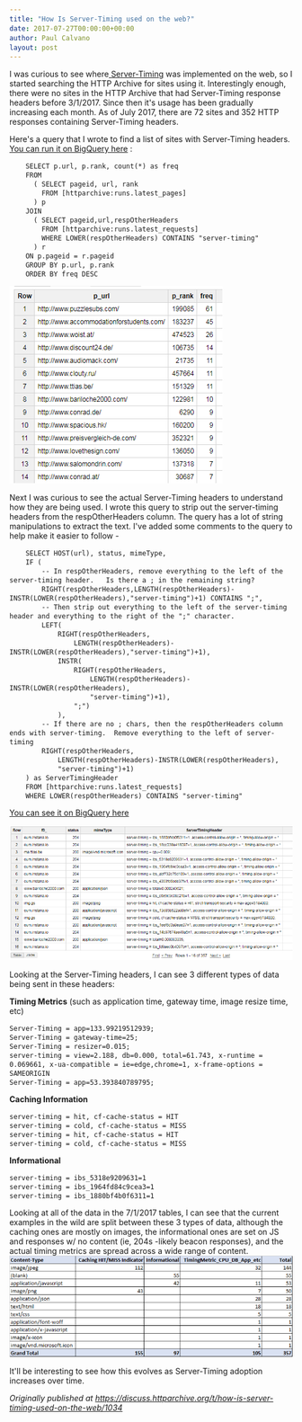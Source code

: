 ```yaml
---
title: "How Is Server-Timing used on the web?"
date: 2017-07-27T00:00:00+00:00
author: Paul Calvano
layout: post
---
```


I was curious to see where[ Server-Timing](https://w3c.github.io/server-timing/) was implemented on the web, so I started searching the HTTP Archive for sites using it. Interestingly enough, there were no sites in the HTTP Archive that had Server-Timing response headers before 3/1/2017.  Since then it's usage has been gradually increasing each month.  As of July 2017, there are 72 sites and 352 HTTP responses containing Server-Timing headers.  

Here's a query that I wrote to find a list of sites with Server-Timing headers.  [You can run it on BigQuery here](https://bigquery.cloud.google.com/savedquery/264421607889:45510569d166427594842ad55582f2f2) :
```
    SELECT p.url, p.rank, count(*) as freq
    FROM 
      ( SELECT pageid, url, rank 
        FROM [httparchive:runs.latest_pages] 
      ) p
    JOIN  
      ( SELECT pageid,url,respOtherHeaders 
        FROM [httparchive:runs.latest_requests] 
        WHERE LOWER(respOtherHeaders) CONTAINS "server-timing"
      ) r
    ON p.pageid = r.pageid
    GROUP BY p.url, p.rank
    ORDER BY freq DESC
```

![](/assets/img/blog/how-is-server-timing-used-on-the-web/1.png)

Next I was curious to see the actual Server-Timing headers to understand how they are being used.   I wrote this query to strip out the server-timing headers from the respOtherHeaders column.   The query has a lot of string manipulations to extract the text. I've added some comments to the query to help make it easier to follow - 
```
    SELECT HOST(url), status, mimeType,
    IF (
        -- In respOtherHeaders, remove everything to the left of the server-timing header.   Is there a ; in the remaining string?
        RIGHT(respOtherHeaders,LENGTH(respOtherHeaders)-INSTR(LOWER(respOtherHeaders),"server-timing")+1) CONTAINS ";",
        -- Then strip out everything to the left of the server-timing header and everything to the right of the ";" character.
        LEFT(
            RIGHT(respOtherHeaders,
                LENGTH(respOtherHeaders)-INSTR(LOWER(respOtherHeaders),"server-timing")+1),
            INSTR(
                RIGHT(respOtherHeaders,
                    LENGTH(respOtherHeaders)-INSTR(LOWER(respOtherHeaders),
                    "server-timing")+1),
                ";")
            ), 
        -- If there are no ; chars, then the respOtherHeaders column ends with server-timing.  Remove everything to the left of server-timing
        RIGHT(respOtherHeaders,
            LENGTH(respOtherHeaders)-INSTR(LOWER(respOtherHeaders),
            "server-timing")+1)
    ) as ServerTimingHeader
    FROM [httparchive:runs.latest_requests] 
    WHERE LOWER(respOtherHeaders) CONTAINS "server-timing"
```
[You can see it on BigQuery here](https://bigquery.cloud.google.com/savedquery/264421607889:a85d7b23c59849e0bd2827c89a9c0c64) 

![](/assets/img/blog/how-is-server-timing-used-on-the-web/2.png)

Looking at the Server-Timing headers, I can see 3 different types of data being sent in these headers:

**Timing Metrics**
(such as application time, gateway time, image resize time, etc)
	
	Server-Timing = app=133.99219512939;
	Server-Timing = gateway-time=25;
	Server-Timing = resizer=0.015;
	server-timing = view=2.188, db=0.000, total=61.743, x-runtime = 0.069661, x-ua-compatible = ie=edge,chrome=1, x-frame-options = SAMEORIGIN
	Server-Timing = app=53.393840789795;

**Caching Information**

	server-timing = hit, cf-cache-status = HIT
	server-timing = cold, cf-cache-status = MISS
	server-timing = hit, cf-cache-status = HIT
	server-timing = cold, cf-cache-status = MISS

**Informational**

	server-timing = ibs_5318e9209631=1
	server-timing = ibs_1964fd84c9cea3=1
	server-timing = ibs_1880bf4b0f6311=1

Looking at all of the data in the 7/1/2017 tables, I can see that the current examples in the wild are split between these 3 types of data, although the caching ones are mostly on images, the informational ones are set on JS and responses w/ no content (ie, 204s -likely beacon responses), and the actual timing metrics are spread across a wide range of content.
![](/assets/img/blog/how-is-server-timing-used-on-the-web/3.png)

It'll be interesting to see how this evolves as Server-Timing adoption increases over time.

_Originally published at <https://discuss.httparchive.org/t/how-is-server-timing-used-on-the-web/1034>_
